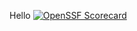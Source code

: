 Hello
[![OpenSSF Scorecard](https://api.securityscorecards.dev/projects/github.com/BraxtonTillman/FGCU_IntroCompSci_Habit_Tracker/badge)](https://securityscorecards.dev/viewer/?uri=github.com/BraxtonTillman/FGCU_IntroCompSci_Habit_Tracker)
